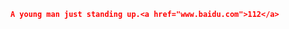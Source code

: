 <!-- ##
<img align="right" width="300" src="https://i.imgur.com/ugWb6BU.gif" /> -->



```json  
A young man just standing up.<a href="www.baidu.com">112</a>
   
```
<!-- ![Deoncn's GitHub stats](https://github-readme-stats.vercel.app/api?username=deoncn&theme=radical&show_icons=true) ![Deoncn](https://github-readme-stats.vercel.app/api/top-langs/?username=deoncn&hide=html&layout=compact&theme=radical)
![](https://github-profile-summary-cards.vercel.app/api/cards/profile-details?username=deoncn&theme=monokai) -->
